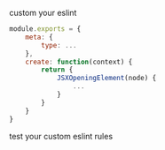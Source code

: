 custom your eslint

```js
module.exports = {
	meta: {
		type: ...
	},
	create: function(context) {
		return {
			JSXOpeningElement(node) {
				...
			}
		}
	}
}
```

test your custom eslint rules